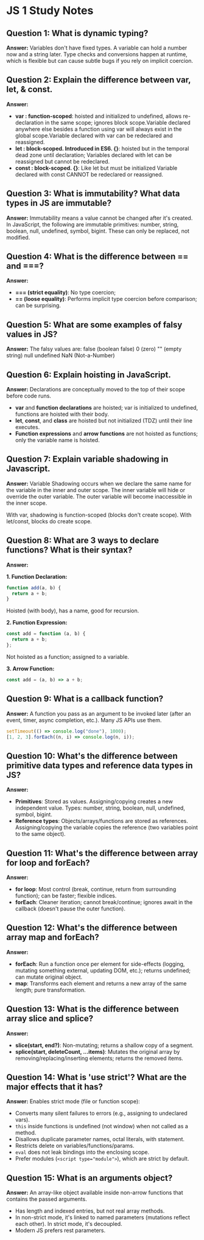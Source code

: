 # JS 1 Study Notes

## Question 1: What is dynamic typing?

**Answer:** Variables don't have fixed types. A variable can hold a number now and a string later. Type checks and conversions happen at runtime, which is flexible but can cause subtle bugs if you rely on implicit coercion.

## Question 2: Explain the difference between var, let, & const.

**Answer:**

- **var : function-scoped**: hoisted and initialized to undefined, allows re-declaration in the same scope; ignores block scope.Variable declared anywhere else besides a function using var will always exist in the global scope.Variable declared with var can be redeclared and reassigned.
- **let : block-scoped. Introduced in ES6. {}**: hoisted but in the temporal dead zone until declaration; Variables declared with let can be reassigned but cannot be redeclared.
- **const : block-scoped. {}**: Like let but must be initialized
  Variable declared with const CANNOT be redeclared or reassigned.

## Question 3: What is immutability? What data types in JS are immutable?

**Answer:** Immutability means a value cannot be changed after it's created. In JavaScript, the following are immutable primitives: number, string, boolean, null, undefined, symbol, bigint. These can only be replaced, not modified.

## Question 4: What is the difference between == and ===?

**Answer:**

- **=== (strict equality)**: No type coercion;
- **== (loose equality)**: Performs implicit type coercion before comparison; can be surprising.

## Question 5: What are some examples of falsy values in JS?

**Answer:** The falsy values are:
false (boolean false)
0 (zero)
"" (empty string)
null
undefined
NaN (Not-a-Number)

## Question 6: Explain hoisting in JavaScript.

**Answer:** Declarations are conceptually moved to the top of their scope before code runs.

- **var** and **function declarations** are hoisted; var is initialized to undefined, functions are hoisted with their body.
- **let**, **const**, and **class** are hoisted but not initialized (TDZ) until their line executes.
- **Function expressions** and **arrow functions** are not hoisted as functions; only the variable name is hoisted.

## Question 7: Explain variable shadowing in Javascript.

**Answer:**
Variable Shadowing occurs when we declare the same name for the variable in the
inner and outer scope.
The inner variable will hide or override the outer variable.
The outer variable will become inaccessible in the inner scope.

With var, shadowing is function-scoped (blocks don't create scope). With let/const, blocks do create scope.

## Question 8: What are 3 ways to declare functions? What is their syntax?

**Answer:**

**1. Function Declaration:**

```js
function add(a, b) {
  return a + b;
}
```

Hoisted (with body), has a name, good for recursion.

**2. Function Expression:**

```js
const add = function (a, b) {
  return a + b;
};
```

Not hoisted as a function; assigned to a variable.

**3. Arrow Function:**

```js
const add = (a, b) => a + b;
```

## Question 9: What is a callback function?

**Answer:** A function you pass as an argument to be invoked later (after an event, timer, async completion, etc.). Many JS APIs use them.

```js
setTimeout(() => console.log("done"), 1000);
[1, 2, 3].forEach((n, i) => console.log(n, i));
```

## Question 10: What's the difference between primitive data types and reference data types in JS?

**Answer:**

- **Primitives**: Stored as values. Assigning/copying creates a new independent value.
  Types: number, string, boolean, null, undefined, symbol, bigint.
- **Reference types**: Objects/arrays/functions are stored as references. Assigning/copying the variable copies the reference (two variables point to the same object).

## Question 11: What's the difference between array for loop and forEach?

**Answer:**

- **for loop**: Most control (break, continue, return from surrounding function); can be faster; flexible indices.
- **forEach**: Cleaner iteration; cannot break/continue; ignores await in the callback (doesn't pause the outer function).

## Question 12: What's the difference between array map and forEach?

**Answer:**

- **forEach**: Run a function once per element for side-effects (logging, mutating something external, updating DOM, etc.); returns undefined; can mutate original object.
- **map**: Transforms each element and returns a new array of the same length; pure transformation.

## Question 13: What is the difference between array slice and splice?

**Answer:**

- **slice(start, end?)**: Non-mutating; returns a shallow copy of a segment.
- **splice(start, deleteCount, ...items)**: Mutates the original array by removing/replacing/inserting elements; returns the removed items.

## Question 14: What is 'use strict'? What are the major effects that it has?

**Answer:** Enables strict mode (file or function scope):

- Converts many silent failures to errors (e.g., assigning to undeclared vars).
- `this` inside functions is undefined (not window) when not called as a method.
- Disallows duplicate parameter names, octal literals, with statement.
- Restricts delete on variables/functions/params.
- `eval` does not leak bindings into the enclosing scope.
- Prefer modules (`<script type="module">`), which are strict by default.

## Question 15: What is an arguments object?

**Answer:** An array-like object available inside non-arrow functions that contains the passed arguments.

- Has length and indexed entries, but not real array methods.
- In non-strict mode, it's linked to named parameters (mutations reflect each other). In strict mode, it's decoupled.
- Modern JS prefers rest parameters.
